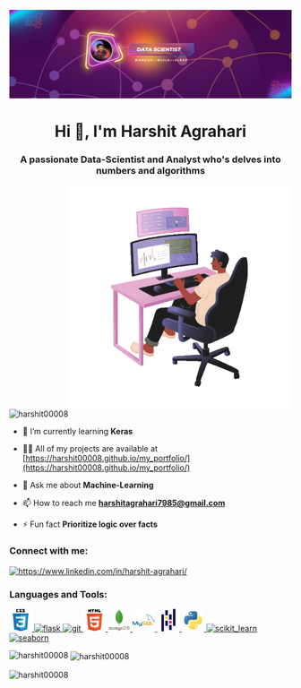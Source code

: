 ![logo](https://github.com/Harshit00008/Harshit00008/blob/main/Purple%20Modern%20Gaming%20Multipurpose%20Youtube%20Banner%20(2).jpg)
<h1 align="center">Hi 👋, I'm Harshit Agrahari</h1>
<h3 align="center">A passionate Data-Scientist and Analyst who's delves into numbers and algorithms</h3>
<img align="right" alt="coding" width="400" src="https://github.com/Harshit00008/Harshit00008/blob/main/Purple%20White%20Vibrant%20Digital%20Marketing%20Service%20Advertising%20Flyer.gif">
<p align="left"> <img src="https://komarev.com/ghpvc/?username=harshit00008&label=Profile%20views&color=0e75b6&style=flat" alt="harshit00008" /> </p>

- 🌱 I’m currently learning **Keras**

- 👨‍💻 All of my projects are available at [https://harshit00008.github.io/my_portfolio/](https://harshit00008.github.io/my_portfolio/)

- 💬 Ask me about **Machine-Learning**

- 📫 How to reach me **harshitagrahari7985@gmail.com**

- ⚡ Fun fact **Prioritize logic over facts**

<h3 align="left">Connect with me:</h3>
<p align="left">
<a href="https://linkedin.com/in/https://www.linkedin.com/in/harshit-agrahari/" target="blank"><img align="center" src="https://raw.githubusercontent.com/rahuldkjain/github-profile-readme-generator/master/src/images/icons/Social/linked-in-alt.svg" alt="https://www.linkedin.com/in/harshit-agrahari/" height="30" width="40" /></a>
</p>

<h3 align="left">Languages and Tools:</h3>
<p align="left"> <a href="https://www.w3schools.com/css/" target="_blank" rel="noreferrer"> <img src="https://raw.githubusercontent.com/devicons/devicon/master/icons/css3/css3-original-wordmark.svg" alt="css3" width="40" height="40"/> </a> <a href="https://flask.palletsprojects.com/" target="_blank" rel="noreferrer"> <img src="https://www.vectorlogo.zone/logos/pocoo_flask/pocoo_flask-icon.svg" alt="flask" width="40" height="40"/> </a> <a href="https://git-scm.com/" target="_blank" rel="noreferrer"> <img src="https://www.vectorlogo.zone/logos/git-scm/git-scm-icon.svg" alt="git" width="40" height="40"/> </a> <a href="https://www.w3.org/html/" target="_blank" rel="noreferrer"> <img src="https://raw.githubusercontent.com/devicons/devicon/master/icons/html5/html5-original-wordmark.svg" alt="html5" width="40" height="40"/> </a> <a href="https://www.mongodb.com/" target="_blank" rel="noreferrer"> <img src="https://raw.githubusercontent.com/devicons/devicon/master/icons/mongodb/mongodb-original-wordmark.svg" alt="mongodb" width="40" height="40"/> </a> <a href="https://www.mysql.com/" target="_blank" rel="noreferrer"> <img src="https://raw.githubusercontent.com/devicons/devicon/master/icons/mysql/mysql-original-wordmark.svg" alt="mysql" width="40" height="40"/> </a> <a href="https://pandas.pydata.org/" target="_blank" rel="noreferrer"> <img src="https://raw.githubusercontent.com/devicons/devicon/2ae2a900d2f041da66e950e4d48052658d850630/icons/pandas/pandas-original.svg" alt="pandas" width="40" height="40"/> </a> <a href="https://www.python.org" target="_blank" rel="noreferrer"> <img src="https://raw.githubusercontent.com/devicons/devicon/master/icons/python/python-original.svg" alt="python" width="40" height="40"/> </a> <a href="https://scikit-learn.org/" target="_blank" rel="noreferrer"> <img src="https://upload.wikimedia.org/wikipedia/commons/0/05/Scikit_learn_logo_small.svg" alt="scikit_learn" width="40" height="40"/> </a> <a href="https://seaborn.pydata.org/" target="_blank" rel="noreferrer"> <img src="https://seaborn.pydata.org/_images/logo-mark-lightbg.svg" alt="seaborn" width="40" height="40"/> </a> </p>

<p><img align="left" src="https://github-readme-stats.vercel.app/api/top-langs?username=harshit00008&show_icons=true&locale=en&layout=compact" alt="harshit00008" /></p>

<p>&nbsp;<img align="center" src="https://github-readme-stats.vercel.app/api?username=harshit00008&show_icons=true&locale=en" alt="harshit00008" /></p>

<p><img align="center" src="https://github-readme-streak-stats.herokuapp.com/?user=harshit00008&" alt="harshit00008" /></p>


